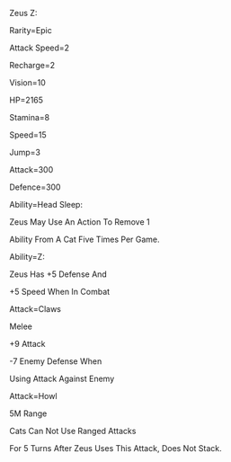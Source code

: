Zeus Z:

Rarity=Epic

Attack Speed=2

Recharge=2

Vision=10

HP=2165

Stamina=8

Speed=15

Jump=3

Attack=300

Defence=300

Ability=Head Sleep:

Zeus May Use An Action To Remove 1

Ability From A Cat Five Times Per Game.

Ability=Z:

Zeus Has +5 Defense And

+5 Speed When In Combat

Attack=Claws

Melee

+9 Attack

-7 Enemy Defense When

Using Attack Against Enemy

Attack=Howl

5M Range

Cats Can Not Use Ranged Attacks

For 5 Turns After Zeus Uses This Attack, Does Not Stack.
